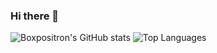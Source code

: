 ### Hi there 👋

![Boxpositron's GitHub stats](https://github-readme-stats.vercel.app/api?username=boxpositron&show_icons=true&theme=dark&count_private=true)
![Top Languages](https://github-readme-stats.vercel.app/api/top-langs/?username=boxpositron)


<!--
**boxpositron/boxpositron** is a ✨ _special_ ✨ repository because its `README.md` (this file) appears on your GitHub profile.

Here are some ideas to get you started:

- 🔭 I’m currently working on ...
- 🌱 I’m currently learning ...
- 👯 I’m looking to collaborate on ...
- 🤔 I’m looking for help with ...
- 💬 Ask me about ...
- 📫 How to reach me: ...
- 😄 Pronouns: ...
- ⚡ Fun fact: ...
-->
